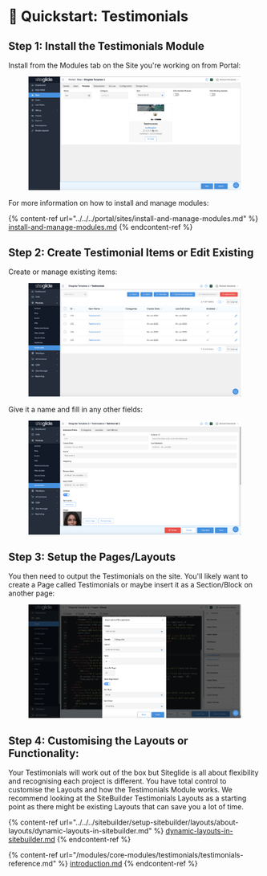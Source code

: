# 🚀 Quickstart: Testimonials

## Step 1: Install the Testimonials Module

Install from the Modules tab on the Site you're working on from Portal:

<figure><img src="../../../.gitbook/assets/Siteglide-Modules-Core-Testimonials-Install.png" alt=""><figcaption></figcaption></figure>

For more information on how to install and manage modules:

{% content-ref url="../../../portal/sites/install-and-manage-modules.md" %}
[install-and-manage-modules.md](../../../portal/sites/install-and-manage-modules.md)
{% endcontent-ref %}

## Step 2: Create Testimonial Items or Edit Existing

Create or manage existing items:

<figure><img src="../../../.gitbook/assets/Siteglide-Modules-Core-Testimonials-List.png" alt=""><figcaption></figcaption></figure>

Give it a name and fill in any other fields:

<figure><img src="../../../.gitbook/assets/Siteglide-Modules-Core-Testimonials-Create.png" alt=""><figcaption></figcaption></figure>

## Step 3: Setup the Pages/Layouts

You then need to output the Testimonials on the site. You'll likely want to create a Page called Testimonials or maybe insert it as a Section/Block on another page:

<figure><img src="../../../.gitbook/assets/Siteglide-Modules-Core-Testimonials-Insert.png" alt=""><figcaption></figcaption></figure>

## Step 4: Customising the Layouts or Functionality:

Your Testimonials will work out of the box but Siteglide is all about flexibility and recognising each project is different. You have total control to customise the Layouts and how the Testimonials Module works. We recommend looking at the SiteBuilder Testimonials Layouts as a starting point as there might be existing Layouts that can save you a lot of time.

{% content-ref url="../../../sitebuilder/setup-sitebuilder/layouts/about-layouts/dynamic-layouts-in-sitebuilder.md" %}
[dynamic-layouts-in-sitebuilder.md](../../../sitebuilder/setup-sitebuilder/layouts/about-layouts/dynamic-layouts-in-sitebuilder.md)
{% endcontent-ref %}

{% content-ref url="/modules/core-modules/testimonials/testimonials-reference.md" %}
[introduction.md](/modules/core-modules/testimonials/testimonials-reference.md)
{% endcontent-ref %}



